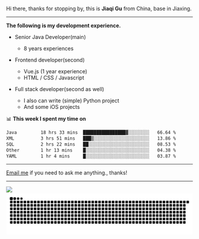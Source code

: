 Hi there, thanks for stopping by, this is **Jiaqi Gu** from China, base in Jiaxing.

---

**The following is my development experience.**

- Senior Java Developer(main)
  - 8 years experiences

- Frontend developer(second)
  - Vue.js (1 year experience)
  - HTML / CSS / Javascript
  
- Full stack developer(second as well)
  - I also can write (simple) Python project
  - And some iOS projects

📊 **This week I spent my time on**
<!--START_SECTION:waka-->

```text
Java         18 hrs 33 mins  ████████████████▓░░░░░░░░   66.64 %
XML          3 hrs 51 mins   ███▒░░░░░░░░░░░░░░░░░░░░░   13.86 %
SQL          2 hrs 22 mins   ██░░░░░░░░░░░░░░░░░░░░░░░   08.53 %
Other        1 hr 13 mins    █░░░░░░░░░░░░░░░░░░░░░░░░   04.38 %
YAML         1 hr 4 mins     █░░░░░░░░░░░░░░░░░░░░░░░░   03.87 %
```

<!--END_SECTION:waka-->

---

[Email me](mailto:htk2klwgr@mozmail.com?subject=Hiring_from_GitHub) if you need to ask me anything., thanks!

---

![]( https://visitor-badge.glitch.me/badge?page_id=githubgujiaqi)
![]( https://github.com/droid-Q/droid-Q/raw/output/github-contribution-grid-snake.svg#gh-dark-mode-only)
